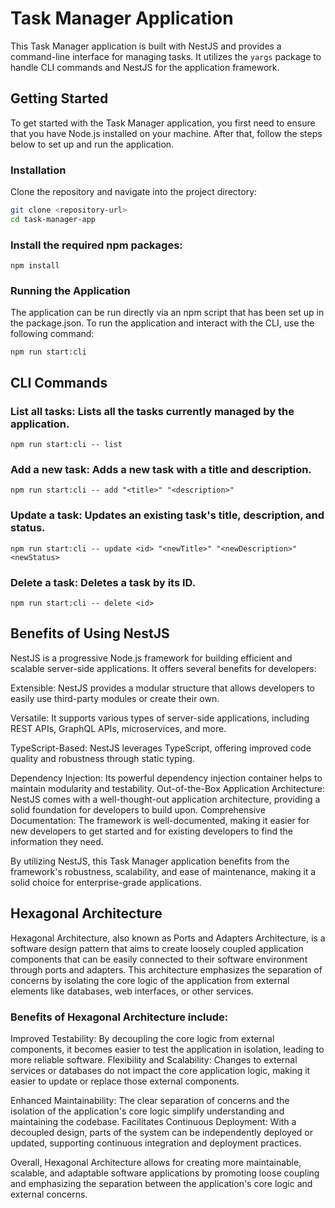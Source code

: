 # Task Manager Application

This Task Manager application is built with NestJS and provides a command-line interface for managing tasks. It utilizes the `yargs` package to handle CLI commands and NestJS for the application framework.

## Getting Started

To get started with the Task Manager application, you first need to ensure that you have Node.js installed on your machine. After that, follow the steps below to set up and run the application.

### Installation

Clone the repository and navigate into the project directory:

```bash
git clone <repository-url>
cd task-manager-app
```

### Install the required npm packages:

```npm install```

### Running the Application
The application can be run directly via an npm script that has been set up in the package.json. To run the application and interact with the CLI, use the following command:

```npm run start:cli```

## CLI Commands

### List all tasks: Lists all the tasks currently managed by the application.

```npm run start:cli -- list```

### Add a new task: Adds a new task with a title and description.

```npm run start:cli -- add "<title>" "<description>"```

### Update a task: Updates an existing task's title, description, and status.

```npm run start:cli -- update <id> "<newTitle>" "<newDescription>" <newStatus>```

### Delete a task: Deletes a task by its ID.

```npm run start:cli -- delete <id>```


## Benefits of Using NestJS

NestJS is a progressive Node.js framework for building efficient and scalable server-side applications. It offers several benefits for developers:

Extensible: NestJS provides a modular structure that allows developers to easily use third-party modules or create their own.

Versatile: It supports various types of server-side applications, including REST APIs, GraphQL APIs, microservices, and more.

TypeScript-Based: NestJS leverages TypeScript, offering improved code quality and robustness through static typing.

Dependency Injection: Its powerful dependency injection container helps to maintain modularity and testability.
Out-of-the-Box Application Architecture: NestJS comes with a well-thought-out application architecture, providing a solid foundation for developers to build upon.
Comprehensive Documentation: The framework is well-documented, making it easier for new developers to get started and for existing developers to find the information they need.

By utilizing NestJS, this Task Manager application benefits from the framework's robustness, scalability, and ease of maintenance, making it a solid choice for enterprise-grade applications.

## Hexagonal Architecture

Hexagonal Architecture, also known as Ports and Adapters Architecture, is a software design pattern that aims to create loosely coupled application components that can be easily connected to their software environment through ports and adapters. This architecture emphasizes the separation of concerns by isolating the core logic of the application from external elements like databases, web interfaces, or other services.

### Benefits of Hexagonal Architecture include:
Improved Testability: By decoupling the core logic from external components, it becomes easier to test the application in isolation, leading to more reliable software.
Flexibility and Scalability: Changes to external services or databases do not impact the core application logic, making it easier to update or replace those external components.

Enhanced Maintainability: The clear separation of concerns and the isolation of the application's core logic simplify understanding and maintaining the codebase.
Facilitates Continuous Deployment: With a decoupled design, parts of the system can be independently deployed or updated, supporting continuous integration and deployment practices.

Overall, Hexagonal Architecture allows for creating more maintainable, scalable, and adaptable software applications by promoting loose coupling and emphasizing the separation between the application's core logic and external concerns.

